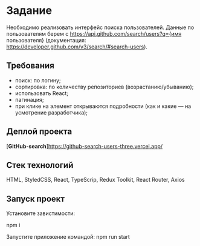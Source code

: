 # Задание
Необходимо реализовать интерфейс поиска пользователей. Данные по пользователям берем с https://api.github.com/search/users?q={имя пользователя} (документация: https://developer.github.com/v3/search/#search-users).

## Требования
- поиск: по логину;
- сортировка: по количеству репозиториев (возрастанию/убыванию);
- использовать React;
- пагинация;
- при клике на элемент открываются подробности (как и какие — на усмотрение разработчика);


## Деплой проекта 
[**GitHub-search**]https://github-search-users-three.vercel.app/

## Cтек технологий
HTML, StyledCSS, React, TypeScrip, Redux Toolkit, React Router, Axios

## Запуск проект

Установите завистимости:

npm i

Запустите приложение командой:
npm run start
